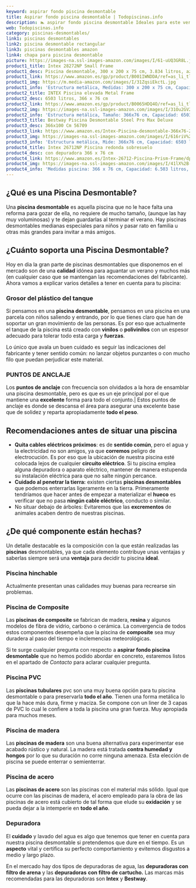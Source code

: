 ```yaml
---
keyword: aspirar fondo piscina desmontable
title: Aspirar fondo piscina desmontable | Todopiscinas.info
description: 🏊 aspirar fondo piscina desmontable Ideales para este verano 2021. Aquí puedes comprar aspirar fondo piscina desmontable y comparar con otras similares. No dejes escapar aspirar fondo piscina desmontable a un precio realmente tentador.
web: Todopiscinas.info
category: piscinas-desmontables/
link1: piscinas desmontables
link2: piscina desmontable rectangular
link3: piscinas desmontables amazon
link4: chapa para piscina desmontable
picture: https://images-na.ssl-images-amazon.com/images/I/61-uUQ3GR8L.jpg
product1_title: Intex 28272NP Small Frame
product1_desc: Piscina desmontable, 300 x 200 x 75 cm, 3.834 litros, azul
product1_link: https://www.amazon.es/gp/product/B001IWNDDA/ref=as_li_tl?ie=UTF8&camp=3638&creative=24630&creativeASIN=B001IWNDDA&linkCode=as2&tag=todopiscinas0e-21&linkId=25b9d647487c889cb6ef56ed63f50ca1
product1_img: https://m.media-amazon.com/images/I/31ZqsiEkctL.jpg
product1_info: 'Estructura metálica, Medidas: 300 x 200 x 75 cm, Capacidad: 3.834 litros, Para 6 personas (+ 6 años), Fácil montaje, Forma rectangular'
product2_title: INTEX Piscina elevada Metal Frame
product2_desc: 6503 litros, 366 x 76 cm
product2_link: https://www.amazon.es/gp/product/B0065HDQ4O/ref=as_li_tl?ie=UTF8&camp=3638&creative=24630&creativeASIN=B0065HDQ4O&linkCode=as2&tag=todopiscinas0e-21&linkId=ed2430e3ba564d3527ee103df33ed7b3
product2_img: https://images-na.ssl-images-amazon.com/images/I/31Ou2GV2SAL.jpg
product2_info: 'Estructura metálica, Tamaño: 366x76 cm, Capacidad: 6503 litros, Forma circular, De 4 a 7 personas (+6 años)'
product3_title: Bestway Piscina Desmontable Steel Pro Max Deluxe
product3_desc: 366x100 Cm 56709
product3_link: https://www.amazon.es/Intex-Piscina-desmontable-366x76-28210NP/dp/B0065HDQ4O?__mk_es_ES=%C3%85M%C3%85%C5%BD%C3%95%C3%91&crid=25UQGV9HG2INI&dchild=1&keywords=piscinas+desmontables&qid=1615854176&sprefix=piscinas+dem%2Caps%2C201&sr=8-5&linkCode=ll1&tag=todopiscinas0e-21&linkId=34f200977c6cbaab1f3f4d9ac0e64755&language=es_ES&ref_=as_li_ss_tl
product3_img: https://images-na.ssl-images-amazon.com/images/I/616riV%2BiY3L.jpg
product3_info: 'Estructura metálica, Mide: 366x76 cm, Capacidad: 6503 litros, De 4 a 7 personas mayores de 6 años, Forma circular, Tecnología Super-Tough'
product4_title: Intex 26712NP Piscina redonda sobresuelo
product4_desc: con depuradora 366 x 76 cm
product4_link: https://www.amazon.es/Intex-26712-Piscina-Prism-Frame/dp/B07FB823GL?__mk_es_ES=%C3%85M%C3%85%C5%BD%C3%95%C3%91&dchild=1&keywords=piscinas+desmontables+con+depuradora&qid=1615936418&sr=8-5&linkCode=ll1&tag=todopiscinas0e-21&linkId=d98699de7830cd471766fa1daa36de34&language=es_ES&ref_=as_li_ss_tl
product4_img: https://images-na.ssl-images-amazon.com/images/I/41lX%2B-YpibL.jpg
product4_info: 'Medidas piscina: 366 x 76 cm, Capacidad: 6.503 litros, Incluye depuradora de cartucha A, Lona resistente triple capa'
---
```


## ¿Qué es una Piscina Desmontable?

Una **piscina desmontable** es aquella piscina que no le hace falta una reforma para gozar de ella, no requiere de mucho tamaño, (aunque las hay muy voluminosas) y te dejan guardarlas al terminar el verano. Hay piscinas desmontables medianas especiales para niños y pasar rato en familia u otras más grandes para invitar a más amigos.


## ¿Cuánto soporta una Piscina Desmontable?

Hoy en dia la gran parte de piscinas desmontables que disponemos en el mercado son de una **calidad** idónea para aguantar un verano y muchos más (en cualquier caso que se mantengan las recomendaciones del fabricante). Ahora vamos a explicar varios detalles a tener en cuenta para tu piscina:


### Grosor del plástico del tanque

Si pensamos en una **piscina desmontable**, pensamos en una piscina en una parcela con niños saliendo y entrando, por lo que tienes claro que han de soportar un gran movimiento de las personas. Es por eso que actualmente el tanque de la piscina está creado con **vinilos** o **polivinilos** con un espesor adecuado para tolerar todo esta carga y **fuerzas**.

Lo único que avala un	 buen cuidado es seguir las indicaciones del fabricante y tener sentido común: no lanzar objetos punzantes o con mucho filo que puedan perjudicar este material.


### PUNTOS DE ANCLAJE

Los **puntos de anclaje** con frecuencia son olvidados a la hora de ensamblar una piscina desmontable, pero  es que es un eje principal por el que mantiene una **excelente** forma para todo el conjunto.| Estos puntos de anclaje es donde se descansa el área para asegurar una excelente base que de solidez y reparta apropiadamente **todo el peso**.


## Recomendaciones antes de situar una piscina



*   **Quita cables eléctricos próximos**: es de **sentido común**, pero el agua y la electricidad no son amigos, ya que **corremos** peligro de electrocución. Es por eso que la ubicación de nuestra piscina esté colocada lejos de cualquier **circuito eléctrico**. Si tu piscina emplea alguna depuradora o aparato eléctrico, mantener de manera estupenda su instalación eléctrica para que no salte ningún percance.
*   **Cuidado al penetrar la tierra:** existen ciertas **piscinas desmontables** que podemos enterrarlas ligeramente en la tierra. Primeramente tendríamos que hacer antes de empezar a materializar el **hueco** es verificar que no pasa **ningún cable eléctrico**, conducto o similar.
*   No situar debajo de árboles: Evitaremos que las **excrementos** de animales acaben dentro de nuestras piscinas.

<brand-panel :title=product1_title :desc=product1_desc :img=product1_img :link=product1_link></brand-panel>


## ¿De qué componente están hechas?

Un detalle destacable es la composición con la que están realizadas las **piscinas** desmontables, ya que cada elemento contribuye unas ventajas y saberlas siempre será una **ventaja** para decidir tu piscina **ideal**.


### Piscina hinchable

 Actualmente presentan unas calidades muy buenas para recrearse sin problemas.


### Piscina de Composite

Las **piscinas de composite** se fabrican de madera, **resina** y algunos modelos de fibra de vidrio, carbono o cerámica. La convergencia de todos estos componentes desempeña que la piscina de **composite** sea muy duradera al paso del tiempo e inclemencias meteorológicas.

Si te surge cualquier pregunta con respecto a **aspirar fondo piscina desmontable** que no hemos podido abordar en concreto, estaremos listos en el apartado de _Contacto_ para aclarar cualquier pregunta.


### Piscina  PVC

Las **piscinas tubulares** pvc son una muy buena opción para tu piscina desmontable o para preservarla **todo el año**. Tienen una forma metálica lo que la hace más dura, firme y maciza. Se compone con un liner de 3 capas de PVC lo cual le confiere a toda la piscina una gran fuerza. Muy apropiada para muchos meses.


### Piscina de madera

Las **piscinas de madera** son una buena alternativa para experimentar ese acabado rústico y natural. La madera está tratada **contra humedad y hongos** por lo que su duración no corre ninguna amenaza. Esta elección de piscina se puede enterrar o semienterrar.


### Piscina de acero

Las **piscinas de acero** son las piscinas con el material más sólido. Igual que ocurre con las piscinas de madera, el acero empleado para la obra de las piscinas de acero está cubierto de tal forma que elude su **oxidación** y se pueda dejar a la intemperie en **todo el año**.


### Depuradora

El **cuidado** y lavado del agua es algo que tenemos que tener en cuenta para nuestra piscina desmontable si pretendemos que dure en el tiempo. Es un **aspecto** vital y certifica su perfecto comportamiento y evitemos disgustos a medio y largo plazo.

En el mercado hay dos tipos de depuradoras de agua, las **depuradoras con filtro de arena** y  las **depuradoras** **con filtro de cartucho.** Las marcas más recomendadas para las depuradoras son **Intex** y **Bestway**.

<stats-list :link1=link1 :link2=link2 :link3=link3 :link4=link4 :category=category></stats-list>

<external-banner></external-banner>
